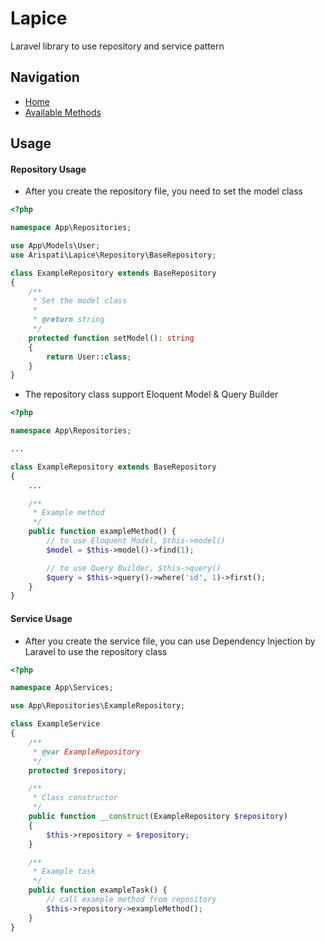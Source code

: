 # Lapice
Laravel library to use repository and service pattern

## Navigation
- [Home](https://github.com/arispati/lapice)
- [Available Methods](https://github.com/arispati/lapice/wiki/methods.md)

## Usage
#### Repository Usage
- After you create the repository file, you need to set the model class
```php
<?php

namespace App\Repositories;

use App\Models\User;
use Arispati\Lapice\Repository\BaseRepository;

class ExampleRepository extends BaseRepository
{
    /**
     * Set the model class
     *
     * @return string
     */
    protected function setModel(): string
    {
        return User::class;
    }
}
```
- The repository class support Eloquent Model & Query Builder
```php
<?php

namespace App\Repositories;

...

class ExampleRepository extends BaseRepository
{
    ...

    /**
     * Example method
     */
    public function exampleMethod() {
        // to use Eloquent Model, $this->model()
        $model = $this->model()->find(1);

        // to use Query Builder, $this->query()
        $query = $this->query()->where('id', 1)->first();
    }
}
```

#### Service Usage
- After you create the service file, you can use Dependency Injection by Laravel to use the repository class
```php
<?php

namespace App\Services;

use App\Repositories\ExampleRepository;

class ExampleService
{
    /**
     * @var ExampleRepository
     */
    protected $repository;

    /**
     * Class constructor
     */
    public function __construct(ExampleRepository $repository)
    {
        $this->repository = $repository;
    }

    /**
     * Example task
     */
    public function exampleTask() {
        // call example method from repository
        $this->repository->exampleMethod();
    }
}
```